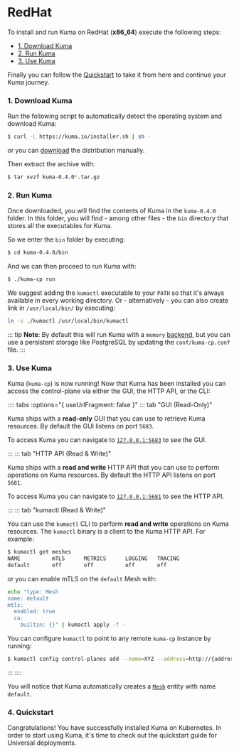 # RedHat

To install and run Kuma on RedHat (**x86_64**) execute the following steps:

* [1. Download Kuma](#_1-download-kuma)
* [2. Run Kuma](#_2-run-kuma)
* [3. Use Kuma](#_3-use-kuma)

Finally you can follow the [Quickstart](#_4-quickstart) to take it from here and continue your Kuma journey.

### 1. Download Kuma

Run the following script to automatically detect the operating system and download Kuma:

```sh
$ curl -L https://kuma.io/installer.sh | sh -
```

or you can [download](https://kong.bintray.com/kuma/kuma-0.4.0-rhel-amd64.tar.gz) the distribution manually.

Then extract the archive with:

```sh
$ tar xvzf kuma-0.4.0*.tar.gz
```

### 2. Run Kuma

Once downloaded, you will find the contents of Kuma in the `kuma-0.4.0` folder. In this folder, you will find - among other files - the `bin` directory that stores all the executables for Kuma. 

So we enter the `bin` folder by executing:

```sh
$ cd kuma-0.4.0/bin
```

And we can then proceed to run Kuma with:

```sh
$ ./kuma-cp run
```

We suggest adding the `kumactl` executable to your `PATH` so that it's always available in every working directory. Or - alternatively - you can also create link in `/usr/local/bin/` by executing:

```sh
ln -s ./kumactl /usr/local/bin/kumactl
```

::: tip
**Note**: By default this will run Kuma with a `memory` [backend](../../documentation/backends), but you can use a persistent storage like PostgreSQL by updating the `conf/kuma-cp.conf` file.
:::

### 3. Use Kuma

Kuma (`kuma-cp`) is now running! Now that Kuma has been installed you can access the control-plane via either the GUI, the HTTP API, or the CLI:

:::: tabs :options="{ useUrlFragment: false }"
::: tab "GUI (Read-Only)"

Kuma ships with a **read-only** GUI that you can use to retrieve Kuma resources. By default the GUI listens on port `5683`. 

To access Kuma you can navigate to [`127.0.0.1:5683`](http://127.0.0.1:5683) to see the GUI.

:::
::: tab "HTTP API (Read & Write)"

Kuma ships with a **read and write** HTTP API that you can use to perform operations on Kuma resources. By default the HTTP API listens on port `5681`.

To access Kuma you can navigate to [`127.0.0.1:5681`](http://127.0.0.1:5681) to see the HTTP API.

:::
::: tab "kumactl (Read & Write)"

You can use the `kumactl` CLI to perform **read and write** operations on Kuma resources. The `kumactl` binary is a client to the Kuma HTTP API. For example:

```sh
$ kumactl get meshes
NAME          mTLS      METRICS      LOGGING   TRACING
default       off       off          off       off
```

or you can enable mTLS on the `default` Mesh with:

```sh
echo "type: Mesh
name: default
mtls:
  enabled: true
  ca:
    builtin: {}" | kumactl apply -f -
```

You can configure `kumactl` to point to any remote `kuma-cp` instance by running:

```sh
$ kumactl config control-planes add --name=XYZ --address=http://{address-to-kuma}:5681
```
:::
::::

You will notice that Kuma automatically creates a [`Mesh`](../../policies/mesh) entity with name `default`.

### 4. Quickstart

Congratulations! You have successfully installed Kuma on Kubernetes. In order to start using Kuma, it's time to check out the  quickstart guide for Universal deployments.
